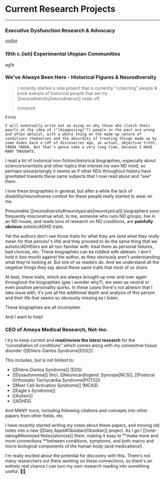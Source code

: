 # Current Research Projects

---

### Executive Dysfunction Research & Advocacy

slsfjld


### 19th c.(ish) Experimental Utopian Communities

agfa

### We've Always Been Here - Historical Figures & Neurodiversity

<blockquote class="paraphrase">I recently started a side project that is currently "collecting" people & book exerpts of historical people that set my [[neurodiversity|neurodiverse]] radar off.  </blockquote>

> compare

```pink
Essay

I will eventually write out an essay on why those who clutch their pearls at the idea of (")diagnosing("?) people in the past are wrong and often ableist, with a whole thing on the made-up nature of conditions themselves and the absurdity of treating things made up by some dudes back a LOT of discoveries ago, as actual, objective truth, YADDA YADDA. But that's gonna take a very long time, because I HAVE MANY THOUGHTS.

```



I read a lot of historical non-fiction/historical biographies, especially about science/scientistis and other topics that interest my own ND mind, so perhaps unsurprisingly it seems as if other NDs throughout history have gravitated towards these same subjects that I now read about and "see" them.


I love these biographies in general, but after a while the lack of disability/neurodiverse context for these people really started to wear on me. 

Presumable [[neurodiversity#neurotypicals|neurotypical]] biographers sooo frequently misconstrue what, to me, someone who runs ND groups, live in an ND house, and reads tons of research on ND conditions, are **painfully obvious** autistic/ADHD traits.

Yet the authors don't see those traits for what they are (and what they *really* mean for that person/'s life) and they proceed to do the same thing that we autistic/ADHDers are all-too-familiar with: treat them as personal failures, bad choices, etc. These biographies can be riddled with ableism. I don't hold it (too much) against the author, as they obviously aren't understanding what they're looking at. But lots of us readers do. And we understand all the negative things they say about these same traits that most of us share. 

 At best, these traits, which are always brought up over and over again throughout the biographies (gee i wonder why?), are seen as neutral or even positive personality quirks. In these cases there's not ableism that I take issue with, it's just all the additional depth and analysis of this person and their life that seems so obviously missing as I listen.

These biographies are all incomplete.

And I want to help!
<br>

### CEO of Ameya Medical Research, Not-Inc.

I try to keep current and **read/review the latest research** for the "constallation of conditions" which comes along with my connective tissue disorder ([[Ehlers-Danlos Syndrome|EDS]]). 

This includes, but is not limited to:

- [[Ehlers-Danlos Syndrome]] (EDS)
- [[Dysautonomia]] (Incl. [[Neurocardiogenic Syncope|NCS]], [[Postural Orthostatic Tachycardia Syndrome|POTS]])
- [[Mast Cell Activation Syndrome]] (MCAS)
- [[Eagle's Syndrome]] 
- [[Autism]]
- [[ADHD]]

And MANY more, including following citations and concepts into other papers from other fields, etc. 

I have recently started writing my notes about these papers, and moving old notes into a new [[Daily Apps#Obsidian|Obsidian]] project. As I go I [[note-taking#Atomized Notes|atomize]] them, making it easy to **make more and more connections **between conditions, symptoms, and both macro and micro biological components of the human body (and medications!). 

I'm really excited about the potential for discovery with this. There's not many researchers out there working on these connections, so there's an entirely real chance I can turn my own research reading into something useful. 🤞🏻
